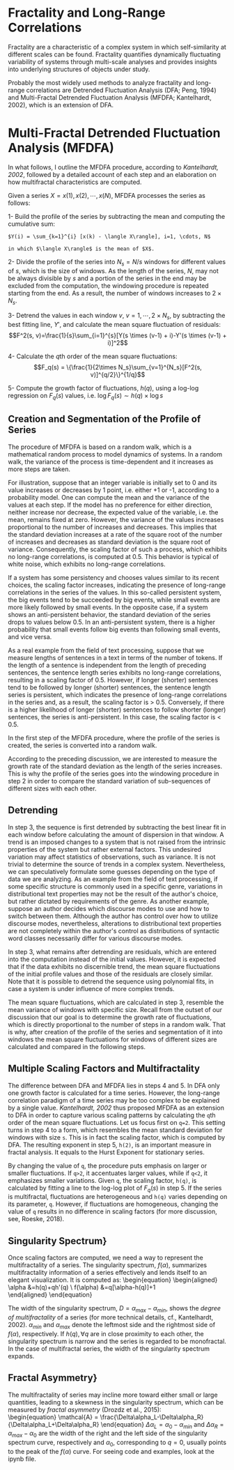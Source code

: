 # Fractality and Long-Range Correlations
Fractality are a characteristic of a complex system in which self-similarity at different scales can be found. Fractality quantifies dynamically fluctuating variability of systems through multi-scale analyses and provides insights into underlying structures of objects under study. 

Probably the most widely used methods to analyze fractality and long-range correlations are Detrended Fluctuation Analysis (DFA; Peng, 1994) and Multi-Fractal Detrended Fluctuation Analysis (MFDFA; Kantelhardt, 2002), which is an extension of DFA. 

# Multi-Fractal Detrended Fluctuation Analysis (MFDFA)
In what follows, I outline the MFDFA procedure, according to _Kantelhardt, 2002_, followed by a detailed account of each step and an elaboration on how multifractal characteristics are computed. 
 
Given a series $X = x(1), x(2), \cdots, x(N)$, MFDFA processes the series as follows: 

1-	  Build the profile of the series by subtracting the mean and computing the cumulative sum:
    
	$Y(i) = \sum_{k=1}^{i} [x(k) - \langle X\rangle], i=1, \cdots, N$
    
	in which $\langle X\rangle$ is the mean of $X$.
    
2-	  Divide the profile of the series into $N_s=N/s$ windows for different values of $s$, which is the size of windows.
    As the length of the series, $N$, may not be always divisible by $s$ and a portion of the series in the end may be excluded from the computation, the windowing procedure is repeated starting from the end. As a result, the number of windows increases to $2 \times N_s$.

3-	 Detrend the values in each window $v$, $v=1,\cdots,2\times N_s$, by subtracting the best fitting line, $Y'$, and calculate the mean square fluctuation of residuals:
    $$F^2(s, v)=\frac{1}{s}\sum_{i=1}^{s}[Y(s \times (v-1) + i)-Y'(s \times (v-1) + i)]^2$$

4-	 Calculate the $q$th order of the mean square fluctuations:
    $$F_q(s) = \{\frac{1}{2\times N_s}\sum_{v=1}^{N_s}[F^2(s, v)]^{q/2}\}^{1/q}$$
	
5-	 Compute the growth factor of fluctuations, $h(q)$, using a log-log regression on $F_q(s)$ values, i.e. $\log F_q(s)\sim h(q) \times \log s$


## Creation and Segmentation of the Profile of Series
The procedure of MFDFA is based on a random walk, which is a mathematical random process to model dynamics of systems. In a random walk, the variance of the process is time-dependent and it increases as more steps are taken. 

For illustration, suppose that an integer variable is initially set to 0 and its value increases or decreases by 1 point, i.e. either +1 or -1, according to a probability model. One can compute the mean and the variance of the values at each step.  If the model has no preference for either direction, neither increase nor decrease, the expected value of the variable, i.e. the mean, remains fixed at zero. However, the variance of the values increases proportional to the number of increases and decreases.
This implies that the standard deviation increases at a rate of the square root of the number of increases and decreases as standard deviation is the square root of variance. Consequently, the scaling factor of such a process, which exhibits no long-range correlations, is computed at 0.5. 
This behavior is typical of white noise, which exhibits no long-range correlations.

If a system has some persistency and chooses values similar to its recent choices, the scaling factor increases, indicating the presence of long-range correlations in the series of the values. 
In this so-called persistent system, the big events tend to be succeeded by big events, while small events are more likely followed by small events.
In the opposite case, if a system shows an anti-persistent behavior, the standard deviation of the series drops to values below 0.5.
In an anti-persistent system, there is a higher probability that small events follow big events than following small events, and vice versa. 

As a real example from the field of text processing, suppose that we measure lengths of sentences in a text in terms of the number of tokens. If the length of a sentence is independent from the length of preceding sentences, the sentence length series exhibits no long-range correlations, resulting in a scaling factor of 0.5. 
However, if longer (shorter) sentences tend to be followed by longer (shorter) sentences, the sentence length series is persistent, which indicates the presence of long-range correlations in the series and, as a result, the scaling factor is > 0.5. Conversely, if there is a higher likelihood of longer (shorter) sentences to follow shorter (longer) sentences, the series is anti-persistent. In this case, the scaling factor is < 0.5.

In the first step of the MFDFA procedure, where the profile of the series is created, the series is converted into a random walk. 

According to the preceding discussion, we are interested to measure the growth rate of the standard deviation as the length of the series increases. This is why the profile of the series goes into the windowing procedure in step 2 in order to compare the standard variation of sub-sequences of different sizes with each other.

## Detrending
In step 3, the sequence is first detrended by subtracting the best linear fit in each window before calculating the amount of dispersion in that window. 
A trend is an imposed changes to a system that is not raised from the intrinsic properties of the system but rather external factors. This undesired variation may affect statistics of observations, such as variance. It is not trivial to determine the source of trends in a complex system. Nevertheless, we can speculatively formulate some guesses depending on the type of data we are analyzing.
As an example from the field of text processing, if some specific structure is commonly used in a specific genre, variations in distributional text properties may not be the result of the author's choice, but rather dictated by requirements of the genre. 
As another example, suppose an author decides which discourse modes to use and how to switch between them.  Although the author has control over how to utilize discourse modes, nevertheless, alterations to distributional text properties are not completely within the author's control as distributions of syntactic word classes necessarily differ for various discourse modes.

In step 3, what remains after detrending are residuals, which are entered into the computation instead of the initial values.  However, it is expected that if the data exhibits no discernible trend, the mean square fluctuations of the initial profile values and those of the residuals are closely similar.  Note that it is possible to detrend the sequence using polynomial fits, in case a system is under influence of more complex trends.

The mean square fluctuations, which are calculated in step 3, resemble the mean variance of windows with specific size. Recall from the outset of our discussion that our goal is to determine the growth rate of fluctuations, which is directly proportional to the number of steps in a random walk. That is why, after creation of the profile of the series and segmentation of it into windows the mean square fluctuations for windows of different sizes are calculated and compared in the following steps. 

## Multiple Scaling Factors and Multifractality
The difference between DFA and MFDFA lies in steps 4 and 5. In DFA only one growth factor is calculated for a time series. However, the long-range correlation paradigm of a time series may be too complex to be explained by a single value.  _Kantelhardt, 2002_ thus proposed MFDFA as an extension to DFA in order to capture various scaling patterns by calculating the `q`th order of the mean square fluctuations.
Let us focus first on `q=2`. This setting turns in step 4 to a form, which resembles the mean standard deviation for windows with size `s`. This is in fact the scaling factor, which is computed by DFA.
The resulting exponent in step 5, `h(2)`, is an important measure in fractal analysis. It equals to the Hurst Exponent for stationary series.

By changing the value of `q`, the procedure puts emphasis on larger or smaller fluctuations. If `q>2`, it accentuates larger values, while if `q<2`, it emphasizes smaller variations. Given `q`, the scaling factor, `h(q)`, is calculated by fitting a line to the log-log plot of $F_q(s)$ in step 5. If the series is multifractal, fluctuations are heterogeneous and `h(q)` varies depending on its parameter, `q`. However, if fluctuations are homogeneous, changing the value of `q` results in no difference in scaling factors (for more discussion, see, Roeske, 2018). 

## Singularity Spectrum}
Once scaling factors are computed, we need a way to represent the multifractality of a series. The singularity spectrum, $f(\alpha)$, summarizes multifractality information of a series effectively and lends itself to an elegant visualization. It is computed as:
\begin{equation}
    \begin{aligned}
        \alpha &=h(q)+qh'(q) \\
        f(\alpha) &=q[\alpha-h(q)]+1        
    \end{aligned}
\end{equation}

The width of the singularity spectrum, $D=\alpha_{max}-\alpha_{min}$, shows the _degree of multifractality_ of a series (for more technical details, cf.,  Kantelhardt, 2002). 
$\alpha_{min}$ and $\alpha_{max}$ denote the leftmost side and the rightmost side of $f(\alpha)$, respectively. If $h(q), \forall q$ are in close proximity to each other, the singularity spectrum is narrow and the series is regarded to be monofractal. In the case of multifractal series, the width of the singularity spectrum expands.

## Fractal Asymmetry}
The multifractality of series may incline more toward either small or large quantities, leading to a skewness in the singularity spectrum, which can be measured by _fractal asymmetry_ (Drozdz et al., 2015):  
\begin{equation}
    \mathcal{A} = \frac{\Delta\alpha_L-\Delta\alpha_R}{\Delta\alpha_L+\Delta\alpha_R}
\end{equation}
$\Delta\alpha_L=\alpha_0-\alpha_{min}$ and $\Delta\alpha_R=\alpha_{max}-\alpha_{0}$ are the width of the right and the left side of the singularity spectrum curve, respectively and $\alpha_0$, corresponding to $q=0$, usually points to the peak of the $f(\alpha)$ curve. 
For seeing code and examples, look at the ipynb file.
